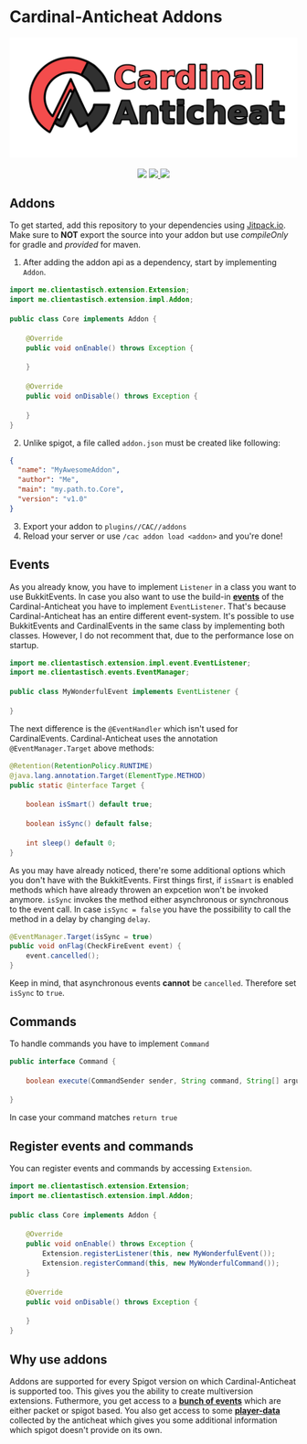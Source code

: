 
# Cardinal-Anticheat Addons

<div align="center">
    <img src="https://raw.githubusercontent.com/micartey/Cardinal-Anticheat/master/images/banner.png" />
</div>

<br />

<div align="center">
    <img
        src="https://img.shields.io/badge/Written%20in-java-%23EF4041?style=for-the-badge"
        height="30"
    />
    <a href="https://discord.gg/fxTn7v8">
        <img 
            src="https://img.shields.io/discord/647922123192533022?color=212121&label=Discord&logo=discord&logoColor=212121&style=for-the-badge"
            height="30"
        />
    </a>
    <a href="https://cardinalanticheat.github.io/addon-api/docs" target="_blank">
        <img
            src="https://img.shields.io/badge/javadoc-reference-5272B4.svg?style=for-the-badge"
            height="30"
        />
    </a>
</div>

## Addons

To get started, add this repository to your dependencies using [Jitpack.io](https://jitpack.io/#cardinalanticheat/addon-api/master-SNAPSHOT).
Make sure to **NOT** export the source into your addon but use *compileOnly* for gradle and *provided* for maven.

1. After adding the addon api as a dependency, start by implementing `Addon`.
 
```java
import me.clientastisch.extension.Extension;
import me.clientastisch.extension.impl.Addon;

public class Core implements Addon {

    @Override
    public void onEnable() throws Exception {

    }

    @Override
    public void onDisable() throws Exception {

    }
}
```

2. Unlike spigot, a file called `addon.json` must be created like following:

```json
{
  "name": "MyAwesomeAddon",
  "author": "Me",
  "main": "my.path.to.Core",
  "version": "v1.0"
}
```

3. Export your addon to `plugins//CAC//addons`
4. Reload your server or use `/cac addon load <addon>` and you're done!

## Events

As you already know, you have to implement `Listener` in a class you want to use BukkitEvents. In case you also want to use the build-in [**events**](https://cardinalanticheat.github.io/addon-api/docs/me/clientastisch/events/event/Event.html) of the Cardinal-Anticheat you have to implement `EventListener`. That's because Cardinal-Anticheat has an entire different event-system. It's possible to use BukkitEvents and CardinalEvents in the same class by implementing both classes. However, I do not recomment that, due to the performance lose on startup.

```java
import me.clientastisch.extension.impl.event.EventListener;
import me.clientastisch.events.EventManager;

public class MyWonderfulEvent implements EventListener {

}
```

The next difference is the `@EventHandler` which isn't used for CardinalEvents. Cardinal-Anticheat uses the annotation `@EventManager.Target` above methods:

```java
@Retention(RetentionPolicy.RUNTIME)
@java.lang.annotation.Target(ElementType.METHOD)
public static @interface Target {

    boolean isSmart() default true;

    boolean isSync() default false;

    int sleep() default 0;
}
```

As you may have already noticed, there're some additional options which you don't have with the BukkitEvents.
First things first, if `isSmart` is enabled methods which have already throwen an expcetion won't be invoked anymore. `isSync` invokes the method either asynchronous or synchronous to the event call. In case `isSync = false` you have the possibility to call the method in a delay by changing `delay`.

```java
@EventManager.Target(isSync = true)
public void onFlag(CheckFireEvent event) {
    event.cancelled();
}
```

Keep in mind, that asynchronous events **cannot** be `cancelled`. Therefore set `isSync` to `true`.

## Commands

To handle commands you have to implement `Command`

```java
public interface Command {

    boolean execute(CommandSender sender, String command, String[] arguments, String raw);

}
```

In case your command matches `return true`



## Register events and commands

You can register events and commands by accessing `Extension`.

```java
import me.clientastisch.extension.Extension;
import me.clientastisch.extension.impl.Addon;

public class Core implements Addon {

    @Override
    public void onEnable() throws Exception {
        Extension.registerListener(this, new MyWonderfulEvent());
        Extension.registerCommand(this, new MyWonderfulCommand());
    }

    @Override
    public void onDisable() throws Exception {

    }
}
```

## Why use addons

Addons are supported for every Spigot version on which Cardinal-Anticheat is supported too. This gives you the ability to create multiversion extensions. Futhermore, you get access to a [**bunch of events**](https://cardinalanticheat.github.io/addon-api/docs/allclasses.html) which are either packet or spigot based. You also get access to some [**player-data**](https://cardinalanticheat.github.io/addon-api/docs/me/clientastisch/controller/PlayerController.html) collected by the anticheat which gives you some additional information which spigot doesn't provide on its own.
